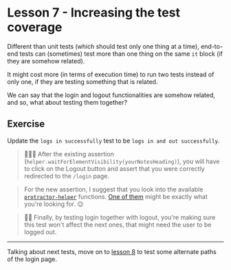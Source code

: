 # Lesson 7 - Increasing the test coverage

Different than unit tests (which should test only one thing at a time), end-to-end tests can (sometimes) test more than one thing on the same `it` block (if they are somehow related).

It might cost more (in terms of execution time) to run two tests instead of only one, if they are testing something that is related.

We can say that the login and logout functionalities are somehow related, and so, what about testing them together?

## Exercise

Update the `logs in successfully` test to be `logs in and out successfully`.

> 🕵🏻‍♀️ After the existing assertion (`helper.waitForElementVisibility(yourNotesHeading)`), you will have to click on the Logout button and assert that you were correctly redirected to the `/login` page.

> For the new assertion, I suggest that you look into the available [`protractor-helper`](https://wlsf82.github.io/protractor-helper/) functions. [One of them](https://github.com/wlsf82/protractor-helper/blob/master/docs/EXAMPLES.md#waitforurltobeequaltoexpectedurl) might be exactly what you're looking for. 😉

> 🧙🏻 Finally, by testing login together with logout, you're making sure this test won't affect the next ones, that might need the user to be logged out.

___

Talking about next tests, move on to [lesson 8](./8.md) to test some alternate paths of the login page.

